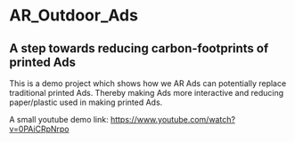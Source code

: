# AR_Outdoor_Ads

## A step towards reducing carbon-footprints of printed Ads

This is a demo project which shows how we AR Ads can potentially replace traditional printed Ads. Thereby making Ads more interactive and reducing paper/plastic used in making printed Ads.

A small youtube demo link: https://www.youtube.com/watch?v=0PAiCRpNrpo
